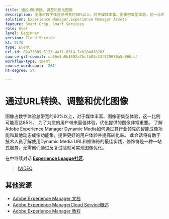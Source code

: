 ```yaml
---
title: 通过URL转换、调整和优化图像
description: 图像占数字体验总带宽的60%以上，对于媒体丰富、图像密集型体验，这一比例可能高达85%。 为了为您的用户带来最佳体验，优化提供的图像非常重要。 了解Adobe Experience Manager Dynamic Media如何通过其行业领先的智能成像功能和其他动态成像功能集，提供更好的用户体验并提高转化率。 此会话将有助于技术人员了解使用Dynamic Media URL和修饰符的最佳实践，修饰符是一种一站式服务，无需他们通过反复试验就可实现图像优化。
solution: Experience Manager,Experience Manager Assets
feature: Smart Crop, Smart Services
role: User
level: Beginner
version: Cloud Service
kt: 9176
type: Event
exl-id: 02a73889-5123-4af1-8314-7eb204df8203
source-git-commit: ca06e5a8b1602a7bcfb83a43f529680a5a96bacf
workflow-type: tm+mt
source-wordcount: '261'
ht-degree: 5%

---
```


# 通过URL转换、调整和优化图像

图像占数字体验总带宽的60%以上，对于媒体丰富、图像密集型体验，这一比例可能高达85%。 为了为您的用户带来最佳体验，优化提供的图像非常重要。 了解Adobe Experience Manager Dynamic Media如何通过其行业领先的智能成像功能和其他动态成像功能集，提供更好的用户体验并提高转化率。 此会话将有助于技术人员了解使用Dynamic Media URL和修饰符的最佳实践，修饰符是一种一站式服务，无需他们通过反复试验就可实现图像优化。

在中继续对话 **[Experience League社区](https://adobe.ly/3F58miP)**.

>[!VIDEO](https://video.tv.adobe.com/v/337847/?quality=12&learn=on&hidetitle=true)

## 其他资源

- [Adobe Experience Manager 文档](https://experienceleague.adobe.com/docs/experience-manager-cloud-service.html)
- [Adobe Experience ManagerCloud Service概述](https://experienceleague.adobe.com/docs/experience-manager-cloud-service/overview/home.html)
- [Adobe Experience Manager 教程](https://experienceleague.adobe.com/docs/experience-manager-tutorials.html)
